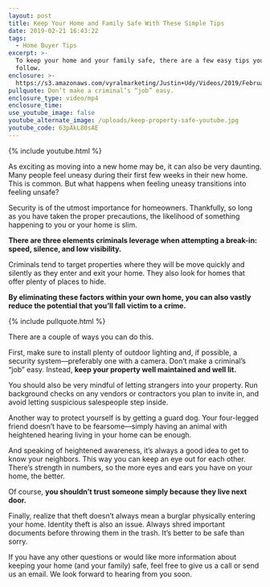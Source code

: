 ```yaml
---
layout: post
title: Keep Your Home and Family Safe With These Simple Tips
date: 2019-02-21 16:43:22
tags:
  - Home Buyer Tips
excerpt: >-
  To keep your home and your family safe, there are a few easy tips you can
  follow.
enclosure: >-
  https://s3.amazonaws.com/vyralmarketing/Justin+Udy/Videos/2019/February/Salt+Lake+City+Real+Estate+Agent-+Keep+Your+Home+and+Family+Safe+With+These+Simple+Tips.mp4
pullquote: Don’t make a criminal’s “job” easy.
enclosure_type: video/mp4
enclosure_time:
use_youtube_image: false
youtube_alternate_image: /uploads/keep-property-safe-youtube.jpg
youtube_code: 63pAkL80sAE
---
```


{% include youtube.html %}

As exciting as moving into a new home may be, it can also be very daunting. Many people feel uneasy during their first few weeks in their new home. This is common. But what happens when feeling uneasy transitions into feeling unsafe?

Security is of the utmost importance for homeowners. Thankfully, so long as you have taken the proper precautions, the likelihood of something happening to you or your home is slim.

**There are three elements criminals leverage when attempting a break-in: speed, silence, and low visibility.**

Criminals tend to target properties where they will be move quickly and silently as they enter and exit your home. They also look for homes that offer plenty of places to hide.

**By eliminating these factors within your own home, you can also vastly reduce the potential that you’ll fall victim to a crime.**

{% include pullquote.html %}

There are a couple of ways you can do this.

First, make sure to install plenty of outdoor lighting and, if possible, a security system—preferably one with a camera. Don’t make a criminal’s “job” easy. Instead, **keep your property well maintained and well lit.**

You should also be very mindful of letting strangers into your property. Run background checks on any vendors or contractors you plan to invite in, and avoid letting suspicious salespeople step inside.

Another way to protect yourself is by getting a guard dog. Your four-legged friend doesn’t have to be fearsome—simply having an animal with heightened hearing living in your home can be enough.

And speaking of heightened awareness, it’s always a good idea to get to know your neighbors. This way you can keep an eye out for each other. There’s strength in numbers, so the more eyes and ears you have on your home, the better.

Of course, **you shouldn’t trust someone simply because they live next door.** &nbsp;

Finally, realize that theft doesn’t always mean a burglar physically entering your home. Identity theft is also an issue. Always shred important documents before throwing them in the trash. It’s better to be safe than sorry.

If you have any other questions or would like more information about keeping your home (and your family) safe, feel free to give us a call or send us an email. We look forward to hearing from you soon.